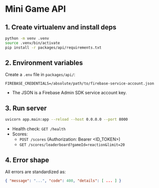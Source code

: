 # Mini Game API

## 1. Create virtualenv and install deps

```bash
python -m venv .venv
source .venv/bin/activate
pip install -r packages/api/requirements.txt
```

## 2. Environment variables

Create a `.env` file in `packages/api/`:

```
FIREBASE_CREDENTIALS=/absolute/path/to/firebase-service-account.json
```

- The JSON is a Firebase Admin SDK service account key.

## 3. Run server

```bash
uvicorn app.main:app --reload --host 0.0.0.0 --port 8000
```

- Health check: `GET /health`
- Scores:
  - `POST /scores` (Authorization: Bearer <ID_TOKEN>)
  - `GET /scores/leaderboard?gameId=reaction&limit=20`

## 4. Error shape

All errors are standardized as:

```json
{ "message": "...", "code": 400, "details": [ ... ] }
```
